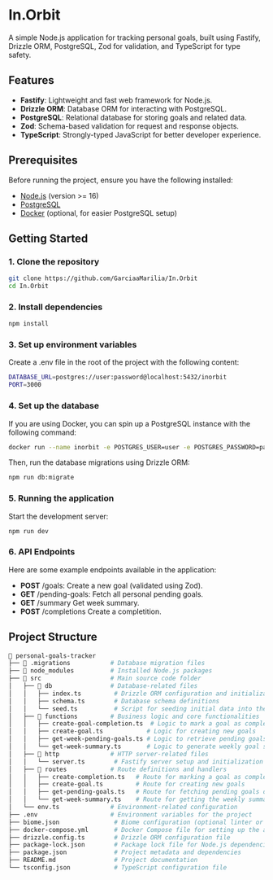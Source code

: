 # In.Orbit

A simple Node.js application for tracking personal goals, built using Fastify, Drizzle ORM, PostgreSQL, Zod for validation, and TypeScript for type safety.

## Features

- **Fastify**: Lightweight and fast web framework for Node.js.
- **Drizzle ORM**: Database ORM for interacting with PostgreSQL.
- **PostgreSQL**: Relational database for storing goals and related data.
- **Zod**: Schema-based validation for request and response objects.
- **TypeScript**: Strongly-typed JavaScript for better developer experience.

## Prerequisites

Before running the project, ensure you have the following installed:

- [Node.js](https://nodejs.org/) (version >= 16)
- [PostgreSQL](https://www.postgresql.org/)
- [Docker](https://www.docker.com/) (optional, for easier PostgreSQL setup)

## Getting Started

### 1. Clone the repository

```bash
git clone https://github.com/GarciaaMarilia/In.Orbit
cd In.Orbit
```

### 2. Install dependencies

```bash
npm install
```

### 3. Set up environment variables

Create a .env file in the root of the project with the following content:

```bash
DATABASE_URL=postgres://user:password@localhost:5432/inorbit
PORT=3000
```

### 4. Set up the database

If you are using Docker, you can spin up a PostgreSQL instance with the following command:

```bash
docker run --name inorbit -e POSTGRES_USER=user -e POSTGRES_PASSWORD=password -e POSTGRES_DB=inorbit -p 5432:5432 -d postgres
```

Then, run the database migrations using Drizzle ORM:

```bash
npm run db:migrate
```

### 5. Running the application

Start the development server:

```bash
npm run dev
```

### 6. API Endpoints

Here are some example endpoints available in the application:

- **POST** /goals: Create a new goal (validated using Zod).
- **GET** /pending-goals: Fetch all personal pending goals.
- **GET** /summary Get week summary.
- **POST** /completions Create a completition.

## Project Structure

```bash
📂 personal-goals-tracker
├── 📂 .migrations           # Database migration files
├── 📂 node_modules          # Installed Node.js packages
├── 📂 src                   # Main source code folder
│   ├── 📂 db                # Database-related files
│   │   ├── index.ts         # Drizzle ORM configuration and initialization
│   │   ├── schema.ts        # Database schema definitions
│   │   └── seed.ts          # Script for seeding initial data into the database
│   ├── 📂 functions         # Business logic and core functionalities
│   │   ├── create-goal-completion.ts  # Logic to mark a goal as complete
│   │   ├── create-goal.ts            # Logic for creating new goals
│   │   ├── get-week-pending-goals.ts # Logic to retrieve pending goals for the week
│   │   └── get-week-summary.ts       # Logic to generate weekly goal summary
│   ├── 📂 http              # HTTP server-related files
│   │   └── server.ts        # Fastify server setup and initialization
│   ├── 📂 routes            # Route definitions and handlers
│   │   ├── create-completion.ts   # Route for marking a goal as complete
│   │   ├── create-goal.ts         # Route for creating new goals
│   │   ├── get-pending-goals.ts   # Route for fetching pending goals of the week
│   │   └── get-week-summary.ts    # Route for getting the weekly summary of goals
│   └── env.ts              # Environment-related configuration
├── .env                    # Environment variables for the project
├── biome.json               # Biome configuration (optional linter or formatter settings)
├── docker-compose.yml       # Docker Compose file for setting up the application with Postgres
├── drizzle.config.ts        # Drizzle ORM configuration file
├── package-lock.json        # Package lock file for Node.js dependencies
├── package.json             # Project metadata and dependencies
├── README.md                # Project documentation
└── tsconfig.json            # TypeScript configuration file
```
